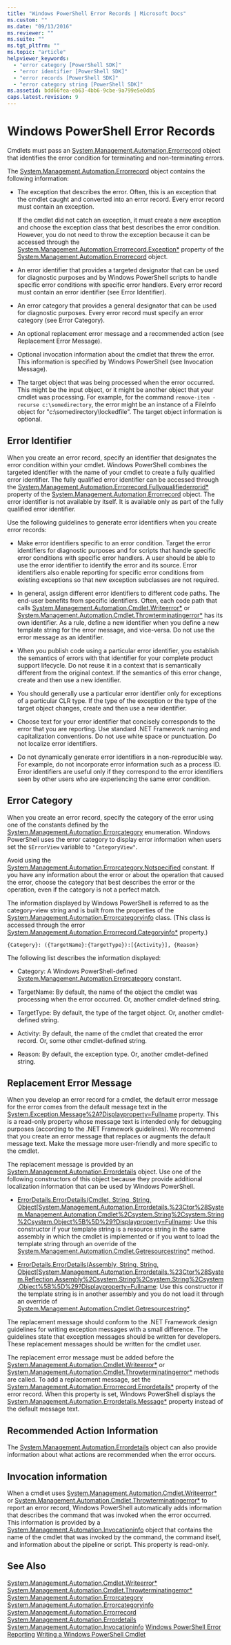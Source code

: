 ```yaml
---
title: "Windows PowerShell Error Records | Microsoft Docs"
ms.custom: ""
ms.date: "09/13/2016"
ms.reviewer: ""
ms.suite: ""
ms.tgt_pltfrm: ""
ms.topic: "article"
helpviewer_keywords:
  - "error category [PowerShell SDK]"
  - "error identifier [PowerShell SDK]"
  - "error records [PowerShell SDK]"
  - "error category string [PowerShell SDK]"
ms.assetid: bdd66fea-eb63-4bb6-9cbe-9a799e5e0db5
caps.latest.revision: 9
---
```

# Windows PowerShell Error Records
Cmdlets must pass an [System.Management.Automation.Errorrecord](/dotnet/api/System.Management.Automation.ErrorRecord) object that identifies the error condition for terminating and non-terminating errors.

 The [System.Management.Automation.Errorrecord](/dotnet/api/System.Management.Automation.ErrorRecord) object contains the following information:

-   The exception that describes the error. Often, this is an exception that the cmdlet caught and converted into an error record. Every error record must contain an exception.

     If the cmdlet did not catch an exception, it must create a new exception and choose the exception class that best describes the error condition. However, you do not need to throw the exception because it can be accessed through the [System.Management.Automation.Errorrecord.Exception*](/dotnet/api/System.Management.Automation.ErrorRecord.Exception) property of the [System.Management.Automation.Errorrecord](/dotnet/api/System.Management.Automation.ErrorRecord) object.

-   An error identifier that provides a targeted designator that can be used for diagnostic purposes and by Windows PowerShell scripts to handle specific error conditions with specific error handlers. Every error record must contain an error identifier (see Error Identifier).

-   An error category that provides a general designator that can be used for diagnostic purposes. Every error record must specify an error category (see Error Category).

-   An optional replacement error message and a recommended action (see Replacement Error Message).

-   Optional invocation information about the cmdlet that threw the error. This information is specified by Windows PowerShell (see Invocation Message).

-   The target object that was being processed when the error occurred. This might be the input object, or it might be another object that your cmdlet was processing. For example, for the command `remove-item -recurse c:\somedirectory`, the error might be an instance of a FileInfo object for "c:\somedirectory\lockedfile". The target object information is optional.

## Error Identifier
 When you create an error record, specify an identifier that designates the error condition within your cmdlet. Windows PowerShell combines the targeted identifier with the name of your cmdlet to create a fully qualified error identifier. The fully qualified error identifier can be accessed through the [System.Management.Automation.Errorrecord.Fullyqualifiederrorid*](/dotnet/api/System.Management.Automation.ErrorRecord.FullyQualifiedErrorId) property of the [System.Management.Automation.Errorrecord](/dotnet/api/System.Management.Automation.ErrorRecord) object. The error identifier is not available by itself. It is available only as part of the fully qualified error identifier.

 Use the following guidelines to generate error identifiers when you create error records:

-   Make error identifiers specific to an error condition. Target the error identifiers for diagnostic purposes and for scripts that handle specific error conditions with specific error handlers. A user should be able to use the error identifier to identify the error and its source. Error identifiers also enable reporting for specific error conditions from existing exceptions so that new exception subclasses are not required.

-   In general, assign different error identifiers to different code paths. The end-user benefits from specific identifiers. Often, each code path that calls [System.Management.Automation.Cmdlet.Writeerror*](/dotnet/api/System.Management.Automation.Cmdlet.WriteError) or [System.Management.Automation.Cmdlet.Throwterminatingerror*](/dotnet/api/System.Management.Automation.Cmdlet.ThrowTerminatingError) has its own identifier. As a rule, define a new identifier when you define a new template string for the error message, and vice-versa. Do not use the error message as an identifier.

-   When you publish code using a particular error identifier, you establish the semantics of errors with that identifier for your complete product support lifecycle. Do not reuse it in a context that is semantically different from the original context. If the semantics of this error change, create and then use a new identifier.

-   You should generally use a particular error identifier only for exceptions of a particular CLR type. If the type of the exception or the type of the target object changes, create and then use a new identifier.

-   Choose text for your error identifier that concisely corresponds to the error that you are reporting. Use standard .NET Framework naming and capitalization conventions. Do not use white space or punctuation. Do not localize error identifiers.

-   Do not dynamically generate error identifiers in a non-reproducible way. For example, do not incorporate error information such as a process ID. Error identifiers are useful only if they correspond to the error identifiers seen by other users who are experiencing the same error condition.

## Error Category
 When you create an error record, specify the category of the error using one of the constants defined by the [System.Management.Automation.Errorcategory](/dotnet/api/System.Management.Automation.ErrorCategory) enumeration. Windows PowerShell uses the error category to display error information when users set the `$ErrorView` variable to `"CategoryView"`.

 Avoid using the [System.Management.Automation.Errorcategory.Notspecified](/dotnet/api/System.Management.Automation.ErrorCategory.NotSpecified) constant. If you have any information about the error or about the operation that caused the error, choose the category that best describes the error or the operation, even if the category is not a perfect match.

 The information displayed by Windows PowerShell is referred to as the category-view string and is built from the properties of the [System.Management.Automation.Errorcategoryinfo](/dotnet/api/System.Management.Automation.ErrorCategoryInfo) class. (This class is accessed through the error [System.Management.Automation.Errorrecord.Categoryinfo*](/dotnet/api/System.Management.Automation.ErrorRecord.CategoryInfo) property.)

```
{Category}: ({TargetName}:{TargetType}):[{Activity}], {Reason}
```

 The following list describes the information displayed:

-   Category: A Windows PowerShell-defined [System.Management.Automation.Errorcategory](/dotnet/api/System.Management.Automation.ErrorCategory) constant.

-   TargetName: By default, the name of the object the cmdlet was processing when the error occurred. Or, another cmdlet-defined string.

-   TargetType: By default, the type of the target object. Or, another cmdlet-defined string.

-   Activity: By default, the name of the cmdlet that created the error record. Or, some other cmdlet-defined string.

-   Reason: By default, the exception type. Or, another cmdlet-defined string.

## Replacement Error Message
 When you develop an error record for a cmdlet, the default error message for the error comes from the default message text in the [System.Exception.Message%2A?Displayproperty=Fullname](/dotnet/api/System.Exception.Message%2A?displayProperty=fullName) property. This is a read-only property whose message text is intended only for debugging purposes (according to the .NET Framework guidelines). We recommend that you create an error message that replaces or augments the default message text. Make the message more user-friendly and more specific to the cmdlet.

 The replacement message is provided by an [System.Management.Automation.Errordetails](/dotnet/api/System.Management.Automation.ErrorDetails) object. Use one of the following constructors of this object because they provide additional localization information that can be used by Windows PowerShell.

-   [ErrorDetails.ErrorDetails(Cmdlet, String, String, Object\[System.Management.Automation.Errordetails.%23Ctor%28System.Management.Automation.Cmdlet%2Csystem.String%2Csystem.String%2Csystem.Object%5B%5D%29?Displayproperty=Fullname](/dotnet/api/System.Management.Automation.ErrorDetails.%23ctor%28System.Management.Automation.Cmdlet%2CSystem.String%2CSystem.String%2CSystem.Object%5B%5D%29?displayProperty=fullName): Use this constructor if your template string is a resource string in the same assembly in which the cmdlet is implemented or if you want to load the template string through an override of the  [System.Management.Automation.Cmdlet.Getresourcestring*](/dotnet/api/System.Management.Automation.Cmdlet.GetResourceString) method.

-   [ErrorDetails.ErrorDetails(Assembly, String, String, Object\[System.Management.Automation.Errordetails.%23Ctor%28System.Reflection.Assembly%2Csystem.String%2Csystem.String%2Csystem.Object%5B%5D%29?Displayproperty=Fullname](/dotnet/api/System.Management.Automation.ErrorDetails.%23ctor%28System.Reflection.Assembly%2CSystem.String%2CSystem.String%2CSystem.Object%5B%5D%29?displayProperty=fullName): Use this constructor if the template string is in another assembly and you do not load it through an override of [System.Management.Automation.Cmdlet.Getresourcestring*](/dotnet/api/System.Management.Automation.Cmdlet.GetResourceString).

 The replacement message should conform to the .NET Framework design guidelines for writing exception messages with a small difference. The guidelines state that exception messages should be written for developers. These replacement messages should be written for the cmdlet user.

 The replacement error message must be added before the [System.Management.Automation.Cmdlet.Writeerror*](/dotnet/api/System.Management.Automation.Cmdlet.WriteError) or [System.Management.Automation.Cmdlet.Throwterminatingerror*](/dotnet/api/System.Management.Automation.Cmdlet.ThrowTerminatingError) methods are called. To add a replacement message, set the [System.Management.Automation.Errorrecord.Errordetails*](/dotnet/api/System.Management.Automation.ErrorRecord.ErrorDetails) property of the error record. When this property is set, Windows PowerShell displays the [System.Management.Automation.Errordetails.Message*](/dotnet/api/System.Management.Automation.ErrorDetails.Message) property instead of the default message text.

## Recommended Action Information
 The [System.Management.Automation.Errordetails](/dotnet/api/System.Management.Automation.ErrorDetails) object can also provide information about what actions are recommended when the error occurs.

## Invocation information
 When a cmdlet uses [System.Management.Automation.Cmdlet.Writeerror*](/dotnet/api/System.Management.Automation.Cmdlet.WriteError) or [System.Management.Automation.Cmdlet.Throwterminatingerror*](/dotnet/api/System.Management.Automation.Cmdlet.ThrowTerminatingError) to report an error record, Windows PowerShell automatically adds information that describes the command that was invoked when the error occurred. This information is provided by a [System.Management.Automation.Invocationinfo](/dotnet/api/System.Management.Automation.InvocationInfo) object that contains the name of the cmdlet that was invoked by the command, the command itself, and information about the pipeline or script. This property is read-only.

## See Also
 [System.Management.Automation.Cmdlet.Writeerror*](/dotnet/api/System.Management.Automation.Cmdlet.WriteError)
 [System.Management.Automation.Cmdlet.Throwterminatingerror*](/dotnet/api/System.Management.Automation.Cmdlet.ThrowTerminatingError)
 [System.Management.Automation.Errorcategory](/dotnet/api/System.Management.Automation.ErrorCategory)
 [System.Management.Automation.Errorcategoryinfo](/dotnet/api/System.Management.Automation.ErrorCategoryInfo)
 [System.Management.Automation.Errorrecord](/dotnet/api/System.Management.Automation.ErrorRecord)
 [System.Management.Automation.Errordetails](/dotnet/api/System.Management.Automation.ErrorDetails)
 [System.Management.Automation.Invocationinfo](/dotnet/api/System.Management.Automation.InvocationInfo)
 [Windows PowerShell Error Reporting](./error-reporting-concepts.md)
 [Writing a Windows PowerShell Cmdlet](./writing-a-windows-powershell-cmdlet.md)
